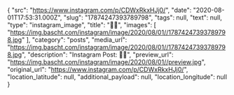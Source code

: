 {
  "src": "https://www.instagram.com/p/CDWxRkxHJj0/",
  "date": "2020-08-01T17:53:31.000Z",
  "slug": "17874247393789798",
  "tags": null,
  "text": null,
  "type": "instagram_image",
  "title": "🥚🥚",
  "images": [
    "https://img.bascht.com/instagram/image/2020/08/01//17874247393789798.jpg"
  ],
  "category": "posts",
  "media_url": "https://img.bascht.com/instagram/image/2020/08/01//17874247393789798.jpg",
  "description": "Instagram Post: 🥚🥚",
  "preview_url": "https://img.bascht.com/instagram/image/2020/08/01//preview.jpg",
  "original_url": "https://www.instagram.com/p/CDWxRkxHJj0/",
  "location_latitude": null,
  "additional_payload": null,
  "location_longitude": null
}